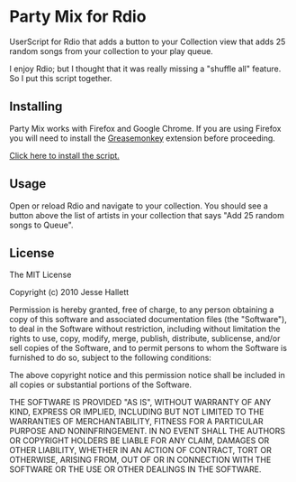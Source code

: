 Party Mix for Rdio
====================

UserScript for Rdio that adds a button to your Collection view that adds 25
random songs from your collection to your play queue.

I enjoy Rdio; but I thought that it was really missing a "shuffle all" feature.
So I put this script together.


Installing
------------

Party Mix works with Firefox and Google Chrome.  If you are using Firefox you
will need to install the [Greasemonkey][] extension before proceeding.

[Greasemonkey]: https://addons.mozilla.org/en-US/firefox/addon/748/  "Greasemonkey"

[Click here to install the script.][install]

[install]: http://github.com/hallettj/party_mix_for_rdio/blob/master/party_mix_for_rdio.user.js  "Install Party Mix for Rdio"

Usage
------

Open or reload Rdio and navigate to your collection.  You should see a button
above the list of artists in your collection that says "Add 25 random songs to
Queue".


License
--------

The MIT License

Copyright (c) 2010 Jesse Hallett

Permission is hereby granted, free of charge, to any person obtaining a copy
of this software and associated documentation files (the "Software"), to deal
in the Software without restriction, including without limitation the rights
to use, copy, modify, merge, publish, distribute, sublicense, and/or sell
copies of the Software, and to permit persons to whom the Software is
furnished to do so, subject to the following conditions:

The above copyright notice and this permission notice shall be included in
all copies or substantial portions of the Software.

THE SOFTWARE IS PROVIDED "AS IS", WITHOUT WARRANTY OF ANY KIND, EXPRESS OR
IMPLIED, INCLUDING BUT NOT LIMITED TO THE WARRANTIES OF MERCHANTABILITY,
FITNESS FOR A PARTICULAR PURPOSE AND NONINFRINGEMENT. IN NO EVENT SHALL THE
AUTHORS OR COPYRIGHT HOLDERS BE LIABLE FOR ANY CLAIM, DAMAGES OR OTHER
LIABILITY, WHETHER IN AN ACTION OF CONTRACT, TORT OR OTHERWISE, ARISING FROM,
OUT OF OR IN CONNECTION WITH THE SOFTWARE OR THE USE OR OTHER DEALINGS IN
THE SOFTWARE.
